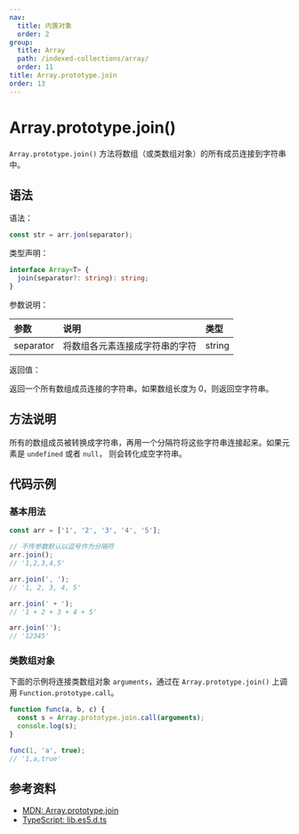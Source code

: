 ```yaml
---
nav:
  title: 内置对象
  order: 2
group:
  title: Array
  path: /indexed-collections/array/
  order: 11
title: Array.prototype.join
order: 13
---
```


# Array.prototype.join()

`Array.prototype.join()` 方法将数组（或类数组对象）的所有成员连接到字符串中。

## 语法

语法：

```js
const str = arr.jon(separator);
```

类型声明：

```ts
interface Array<T> {
  join(separator?: string): string;
}
```

参数说明：

| 参数      | 说明                           | 类型   |
| :-------- | :----------------------------- | :----- |
| separator | 将数组各元素连接成字符串的字符 | string |

返回值：

返回一个所有数组成员连接的字符串。如果数组长度为 0，则返回空字符串。

## 方法说明

所有的数组成员被转换成字符串，再用一个分隔符将这些字符串连接起来。如果元素是 `undefined` 或者 `null`， 则会转化成空字符串。

## 代码示例

### 基本用法

```js
const arr = ['1', '2', '3', '4', '5'];

// 不传参数默认以逗号作为分隔符
arr.join();
// '1,2,3,4,5'

arr.join(', ');
// '1, 2, 3, 4, 5'

arr.join(' + ');
// '1 + 2 + 3 + 4 + 5'

arr.join('');
// '12345'
```

### 类数组对象

下面的示例将连接类数组对象 `arguments`，通过在 `Array.prototype.join()` 上调用 `Function.prototype.call`。

```js
function func(a, b, c) {
  const s = Array.prototype.join.call(arguments);
  console.log(s);
}

func(1, 'a', true);
// '1,a,true'
```

## 参考资料

- [MDN: Array.prototype.join](https://developer.mozilla.org/zh-CN/docs/Web/JavaScript/Reference/Global_Objects/Array/join)
- [TypeScript: lib.es5.d.ts](https://github.com/microsoft/TypeScript/blob/main/lib/lib.es5.d.ts)
